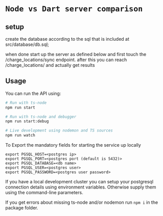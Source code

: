 # `Node vs Dart server comparison`

## setup

create the database according to the sql that is included at src/database/db.sql;

when done start up the server as defined below and first touch the /charge_locations/sync endpoint.
after this you can reach /charge_locations/ and actually get results

## Usage

You can run the API using:

```bash
# Run with ts-node
npm run start

# Run with ts-node and debugger
npm run start:debug

# Live development using nodemon and TS sources
npm run watch
```

To Export the mandatory fields for starting the service up locally
```
export PGSQL_HOST=<postgres ip>
export PGSQL_PORT=<postgres port (default is 5432)>
export PGSQL_DATABASE=<db name>
export PGSQL_USER=<postgres user>
export PGSQL_PASSWORD=<postgres user password>
```

If you have a local development cluster you can setup your postgresql connection details using environment variables.
Otherwise supply them using the command-line parameters.

If you get errors about missing ts-node and/or nodemon run `npm i` in the package folder.
